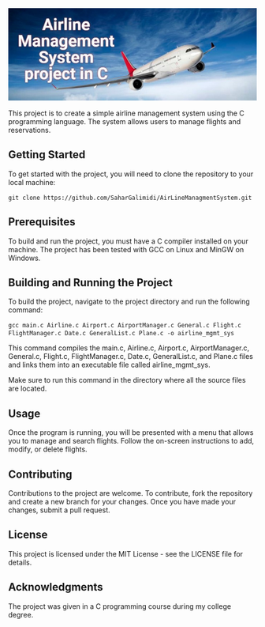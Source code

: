 <img src="https://github.com/SaharGalimidi/AirLineManagmentSystem/blob/main/airline%20image%20.jpeg" alt="Airline Management System logo">
<p>This project is to create a simple airline management system using the C programming language. The system allows users to manage flights and reservations.</p>

<h2>Getting Started</h2>
<p>To get started with the project, you will need to clone the repository to your local machine:</p>
<pre><code>git clone https://github.com/SaharGalimidi/AirLineManagmentSystem.git</code></pre>

<h2>Prerequisites</h2>
<p>To build and run the project, you must have a C compiler installed on your machine. The project has been tested with GCC on Linux and MinGW on Windows.</p>

<h2>Building and Running the Project</h2>
<p>To build the project, navigate to the project directory and run the following command:</p>
<pre><code>gcc main.c Airline.c Airport.c AirportManager.c General.c Flight.c FlightManager.c Date.c GeneralList.c Plane.c -o airline_mgmt_sys</code></pre>
<p>This command compiles the main.c, Airline.c, Airport.c, AirportManager.c, General.c, Flight.c, FlightManager.c, Date.c, GeneralList.c, and Plane.c files and links them into an executable file called airline_mgmt_sys.</p>

<p>Make sure to run this command in the directory where all the source files are located.</p>

<h2>Usage</h2>
<p>Once the program is running, you will be presented with a menu that allows you to manage and search flights. Follow the on-screen instructions to add, modify, or delete flights.</p>

<h2>Contributing</h2>
<p>Contributions to the project are welcome. To contribute, fork the repository and create a new branch for your changes. Once you have made your changes, submit a pull request.</p>

<h2>License</h2>
<p>This project is licensed under the MIT License - see the LICENSE file for details.</p>

<h2>Acknowledgments</h2>
<p>The project was given in a C programming course during my college degree.</p>
